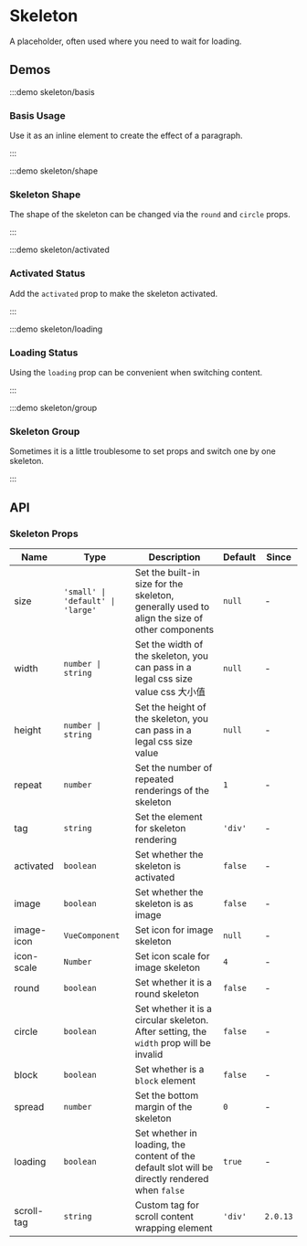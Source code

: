 # Skeleton

A placeholder, often used where you need to wait for loading.

## Demos

:::demo skeleton/basis

### Basis Usage

Use it as an inline element to create the effect of a paragraph.

:::

:::demo skeleton/shape

### Skeleton Shape

The shape of the skeleton can be changed via the `round` and `circle` props.

:::

:::demo skeleton/activated

### Activated Status

Add the `activated` prop to make the skeleton activated.

:::

:::demo skeleton/loading

### Loading Status

Using the `loading` prop can be convenient when switching content.

:::

:::demo skeleton/group

### Skeleton Group

Sometimes it is a little troublesome to set props and switch one by one skeleton.

:::

## API

### Skeleton Props

| Name       | Type                              | Description                                                                                    | Default | Since    |
| ---------- | --------------------------------- | ---------------------------------------------------------------------------------------------- | ------- | -------- |
| size       | `'small' \| 'default' \| 'large'` | Set the built-in size for the skeleton, generally used to align the size of other components   | `null`  | -        |
| width      | `number \| string`                | Set the width of the skeleton, you can pass in a legal css size value css 大小值               | `null`  | -        |
| height     | `number \| string`                | Set the height of the skeleton, you can pass in a legal css size value                         | `null`  | -        |
| repeat     | `number`                          | Set the number of repeated renderings of the skeleton                                          | `1`     | -        |
| tag        | `string`                          | Set the element for skeleton rendering                                                         | `'div'` | -        |
| activated  | `boolean`                         | Set whether the skeleton is activated                                                          | `false` | -        |
| image      | `boolean`                         | Set whether the skeleton is as image                                                           | `false` | -        |
| image-icon | `VueComponent`                    | Set icon for image skeleton                                                                    | `null`  | -        |
| icon-scale | `Number`                          | Set icon scale for image skeleton                                                              | `4`     | -        |
| round      | `boolean`                         | Set whether it is a round skeleton                                                             | `false` | -        |
| circle     | `boolean`                         | Set whether it is a circular skeleton. After setting, the `width` prop will be invalid         | `false` | -        |
| block      | `boolean`                         | Set whether is a `block` element                                                               | `false` | -        |
| spread     | `number`                          | Set the bottom margin of the skeleton                                                          | `0`     | -        |
| loading    | `boolean`                         | Set whether in loading, the content of the default slot will be directly rendered when `false` | `true`  | -        |
| scroll-tag | `string`                          | Custom tag for scroll content wrapping element                                                 | `'div'` | `2.0.13` |
